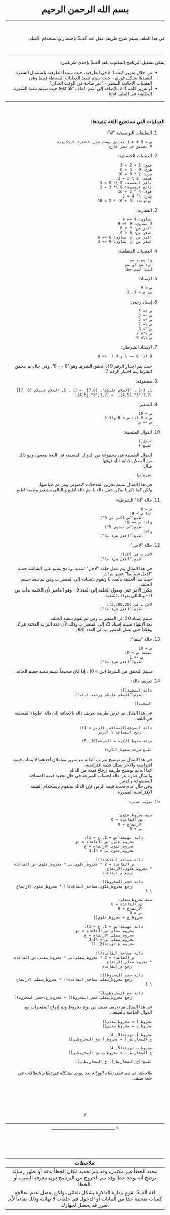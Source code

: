 <br>

<center style="font-family: Tajawal">

# بسم الله الرحمن الرحيم

</center>

---

<right style = "direction: rtl">

<br>

في هذا الملف سيتم شرح طريقة عمل لغة ألف5 بإختصار وباستخدام الأمثلة.

<br>

---

يمكن تشغيل البرنامج المكتوب بلغة ألف5 بإحدى طريقتين:

- من خلال تمرير كلمة alif في الطرفية، حيث ستبدأ الطرفية بإستقبال الشفرة لتنفيذها بشكل فوري - حيث سيتم تنفيذ العمليات البسيطة فقط وهي العمليات الأحادية السطر - "غير متاحة في الوقت الحالي"
- أو تمرير كلمة alif بالإضافة إلى اسم الملف test.alif حيث سيتم تنفيذ الشفرة المكتوبة في الملف test


---

<br>

### العمليات التي تستطيع اللغة تنفيذها:

1. التعليقات التوضيحية "#":
    ```
	س = 9 # هذا تعليق يوضح عمل الشفرة المكتوبة
	# تعليق في سطر فارغ
	```

2. العمليات الحسابية:  
   ```
   جمع: 1 + 2 = 3
   طرح: 9 - 3 = 6
   ضرب: 2 * 8 = 16
   قسمة: 9 \ 3 = 3
   باقي القسمة: 8 \\ 5 = 3
   ناتج القسمة: 8 \* 3 = 2
   قوة: 4 ^ 2 = 16
   جذر: \^ 4 = 2
   أولوية: (3 + 6) * 2 = 18
   ```

3. المقارنة:
    ```
	يساوي: 9 == 9
	لا يساوي: 9 != 9
	اكبر من: 3 > 6
	اصغر من: 6 < 9
	اكبر من او يساوي: 6 >= 6
	اصغر من او يساوي: 9 <= 3
	```
	
4. العمليات المنطقية:
    ```
	و: صح و صح
	او: صح او صح
	ليس: ليس خطا 
	```
5. الإسناد:
	```
	س = 9
	س, ص = 9, 7
	
	```
6. إسناد رجعي:
	```
	س += 5
	س -= 3
	س *= 2
	س \= 7
	س ^= 3
	س \*= 7
	س \\= 9
	```


	
1. الإسناد الشرطي:
    ```
	9 اذا 6 == 6 والا 7  => 9
	```
	حيث يتم اختيار الرقم 9 اذا تحقق الشرط وهو "6 == 6". 
	وفي حال لم يتحقق الشرط يتم اختيار الرقم 7.

6. مصفوفة:  
    ```
	1, 2+3 , "السلام عليكم", [7,6]  = [1 , 5, السلام عليكم,[6 ,7]]
	[1,2,"3",[4,5]]  = [1,2,"3",[4,5]]
	```

7. المتغير:
    ```
	س = 10
	ص = 9 اذا س > 6 والا 3
	ص += س
	```

8. الدوال الضمنية:
    ```
	ادخل()
	اطبع()
	```
	الدوال الضمنية هي مجموعة من الدوال المضمنة في اللغة نفسها، ومع ذلك من الممكن كتابة دالة فوقها.  
	مثال:
	```
	اطبع(س)
	```
	في هذا المثال سيتم تخزين المدخلات كنصوص ومن ثم طباعتها.  
	ولكن كما ذكرنا يمكن عمل دالة باسم دالة اطبع وبالتالي ستتغير وظيفة اطبع.

9. حالة "اذا" الشرطية:
    ```
	س = 6
	اذا س > 9:
    	اطبع("س أكبر من 9")
	واذا س == 9:
    	اطبع("س تساوي 9") 
	والا:
    	اطبع("افعل شيء ما")
	```

10. حالة "لاجل":

    ```
	لاجل ب في (10):
    	اطبع("افعل شيء ما")
	```
	في هذا المثال يتم عمل حلقة "لاجل" لتنفيذ برنامج يطبع على الشاشة جملة "افعل شيئاً ما" عشر مرات.  
	حيث تبدأ الحلقة بالعدد 0 وتقوم بإسناده إلى المتغير ب ومن ثم تنفذ جسم الحلقة.  
	يتكرر الأمر حتى وصول الحلقة إلى العدد 9 - وهو العاشر لأن الحلقة بدأت من 0 - وبالتالي يتوقف التنفيذ.
    ```
    لاجل ب في (2,100,20):
    	اطبع("افعل شيء ما")
	```
	سيتم إسناد 20 إلى المتغير ب ومن ثم يقوم بتنفيذ الحلقة.  
	بعد الإنتهاء سيتم إسناد 22 إلى المتغير ب وذلك لأن عدد التزايد المحدد هو 2.   
	وهكذا حتى يصل المتغير ب الى العدد 100.  

11. حالة "بينما":
    ```
	س = 10
	بينما س > 0:
    	س -= 1
		اطبع("افعل شيء ما")
	```
	سيتم التحقق من الشرط (س > 0) ، إذا كان صحيحاً سيتم تنفيذ جسم الحالة.  

12. تعريف دالة:
    ```
	دالة التحية():
    	اطبع("السلام عليكم ورحمة الله")

	التحية()
	```
	في هذا المثال تم عرض طريقة تعريف دالة بالإضافة إلى دالة اطبع() المضمنة في اللغة.
	
	```
	دالة السرعة(المسافة, الزمن = 1):
        ارجع المسافة \ الزمن

	سرعة_سقوط_الكرة = السرعة(10, 5)

	اطبع(سرعة_سقوط_الكرة)
	```
	في هذا المثال تم توضيح تعريف الدالة مع تمرير معاملان أحدهما لا يمتلك قيمة افتراضية والآخر يمتلك قيمة افتراضية.  
	كما أنه تم توضيح طريقة إرجاع قيمة من الدالة.  
	والمثال عبارة عن دالة لحساب السرعة في حال تحديد قيمة المسافة المقطوعة والزمن.  
	وفي حال عدم تحديد قيمة الزمن فإن الدالة ستقوم بإستخدام القيمة الإفتراضية الممررة.

13. تعريف صنف: 
    ```

	صنف مخروط_علوي:
		نق_القاعدة = 0
		الارتفاع = 0
		بي = 0

		دالة تهيئة(نق = 1, ع = 1):	
			مخروط_علوي.نق_القاعدة = نق
			مخروط_علوي.الارتفاع = ع
			مخروط_علوي.بي = 3.14
	
		دالة مساحة_القاعدة():
			م_القاعدة = 2 * مخروط_علوي.بي * مخروط_علوي.نق_القاعدة * مخروط_علوي.الارتفاع
			ارجع م_القاعدة
	
		دالة حجم_المخروط():
			ارجع مخروط_علوي.مساحة_القاعدة() * مخروط_علوي.الارتفاع \ 3

	صنف مخروط_سفلي:
		نق_القاعدة = 0
		الارتفاع = 0
		بي = 0
		مخروط_ع = مخروط_علوي()

		دالة تهيئة(نق = 1, ع = 1):	
			مخروط_سفلي.نق_القاعدة = نق
			مخروط_سفلي.الارتفاع = ع
			مخروط_سفلي.بي = 3.14
			مخروط_ع.تهيئة(2, 2)
	
		دالة مساحة_القاعدة():
			م_القاعدة = 2 * مخروط_سفلي.بي * مخروط_سفلي.نق_القاعدة * مخروط_سفلي.الارتفاع
			ارجع م_القاعدة
	
		دالة حجم_المخروط():
			ارجع مخروط_سفلي.مساحة_القاعدة() * مخروط_سفلي.الارتفاع \ 3

		دالة مح_المخروطين():
			ارجع مخروط_سفلي.حجم_المخروط() + مخروط_ع.حجم_المخروط()

	```
	في هذا المثال تم تعريف صنف من نوع مخروط وتم إدراج المتغيرات مع الدوال الخاصة بالصنف.

	```
	مخروط_أ = مخروط_سفلي()
	مخروط_ب = مخروط_سفلي()

	مخروط_أ.تهيئة(3, 4)
	ح_المخاريط_أ = مخروط_أ.مح_المخروطين()

	مخروط_ب.تهيئة(5, 4)
	ح_المخاريط_ب = مخروط_ب.مح_المخروطين()

	اطبع([ح_المخاريط_أ, ح_المخاريط_ب])
	```  

	######	ملاحظة: لم يتم عمل نظام الوراثة بعد ,يوجد مشكلة في نظام النطاقات في حالة صنف. 
</right>  


<center>  
<br>
<br>
<br>

:zap: ـــــــــــــــــــــــــــــــــــــــــــــــــــــــــــــــــــــــــــــــــــــــــــــــــــــــــــــــــــــــــــــــــــــــــــــــــــــــــــــــــــــــــــ :zap:

<br>
<br>
<br>
</center>

| ملاحظات: |
| :---: |
| محدد الخطأ غير مكتمل، وقد يتم تحديد مكان الخطأ بدقة أو تظهر رسالة توضح أنه يوجد خطأ وقد يتم الخروج من البرنامج دون معرفة السبب أو الخطأ. |
| لغة ألف5 تقوم بإدارة الذاكرة بشكل تلقائي، ولكن يفضل عدم معالجة كميات ضخمة جداً من البيانات أو الدخول في حلقات لا نهائية وذلك تفادياً لأي ضرر قد يحصل لجهازك. |
